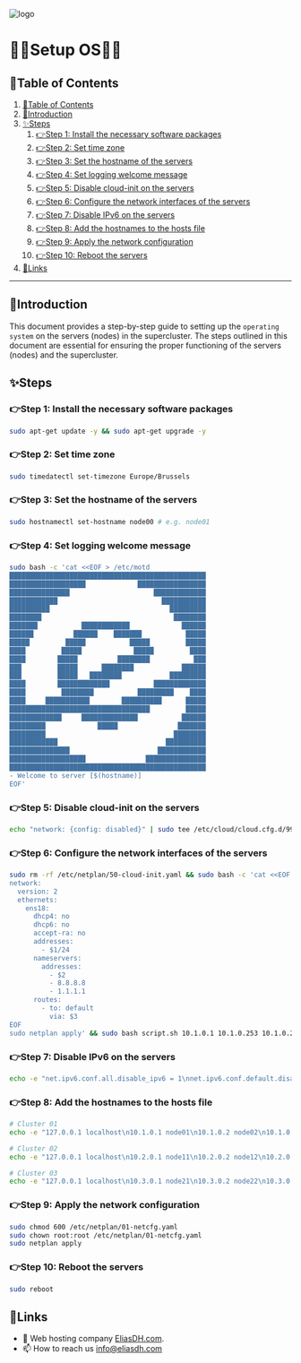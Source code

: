 ![logo](https://eliasdh.com/assets/media/images/logo-github.png)
# 💙🤍Setup OS🤍💙

## 📘Table of Contents

1. [📘Table of Contents](#📘table-of-contents)
2. [🖖Introduction](#🖖introduction)
3. [✨Steps](#✨steps)
    1. [👉Step 1: Install the necessary software packages](#👉step-1-install-the-necessary-software-packages)
    2. [👉Step 2: Set time zone](#👉step-2-set-time-zone)
    3. [👉Step 3: Set the hostname of the servers](#👉step-3-set-the-hostname-of-the-servers)
    4. [👉Step 4: Set logging welcome message](#👉step-4-set-logging-welcome-message)
    5. [👉Step 5: Disable cloud-init on the servers](#👉step-5-disable-cloud-init-on-the-servers)
    6. [👉Step 6: Configure the network interfaces of the servers](#👉step-6-configure-the-network-interfaces-of-the-servers)
    7. [👉Step 7: Disable IPv6 on the servers](#👉step-7-disable-ipv6-on-the-servers)
    8. [👉Step 8: Add the hostnames to the hosts file](#👉step-8-add-the-hostnames-to-the-hosts-file)
    9. [👉Step 9: Apply the network configuration](#👉step-9-apply-the-network-configuration)
    10. [👉Step 10: Reboot the servers](#👉step-10-reboot-the-servers)
4. [🔗Links](#🔗links)

---

## 🖖Introduction

This document provides a step-by-step guide to setting up the `operating system` on the servers (nodes) in the supercluster. The steps outlined in this document are essential for ensuring the proper functioning of the servers (nodes) and the supercluster.

## ✨Steps

### 👉Step 1: Install the necessary software packages

```bash
sudo apt-get update -y && sudo apt-get upgrade -y
```

### 👉Step 2: Set time zone

```bash
sudo timedatectl set-timezone Europe/Brussels
```

### 👉Step 3: Set the hostname of the servers

```bash
sudo hostnamectl set-hostname node00 # e.g. node01
```

### 👉Step 4: Set logging welcome message

```bash
sudo bash -c 'cat <<EOF > /etc/motd
█████████████████████████████████████████████████
███████████████████             █████████████████
███████████████                     █████████████
████████████                          ███████████
██████████                              █████████
████████                                 ████████
███████           ████████████             ██████
██████          ██████    ███████           █████
█████         █████           █████         █████
████         █████             █████         ████
████        █████          ████████           ███
███         █████      ████████            ██████
███         █████   ████████            █████████
████        █████████████           █████████████
████         ████████           █████████    ████
████     ███████████        ██████████      █████
███████████████████████████████████         █████
█████████████     ██████████████           ██████
█████████             █████               ███████
█████████                                ████████
████████████                           ██████████
███████████████                      ████████████
███████████████████               ███████████████
█████████████████████████████████████████████████
- Welcome to server [$(hostname)]
EOF'
```

### 👉Step 5: Disable cloud-init on the servers

```bash
echo "network: {config: disabled}" | sudo tee /etc/cloud/cloud.cfg.d/99-disable-network-config.cfg && sudo touch /etc/cloud/cloud-init.disabled
```

### 👉Step 6: Configure the network interfaces of the servers

```bash
sudo rm -rf /etc/netplan/50-cloud-init.yaml && sudo bash -c 'cat <<EOF > /etc/netplan/01-netcfg.yaml
network:
  version: 2
  ethernets:
    ens18:
      dhcp4: no
      dhcp6: no
      accept-ra: no
      addresses:
        - $1/24
      nameservers:
        addresses:
          - $2
          - 8.8.8.8
          - 1.1.1.1
      routes:
        - to: default
          via: $3
EOF
sudo netplan apply' && sudo bash script.sh 10.1.0.1 10.1.0.253 10.1.0.254 # Static IP, DNS IP, Gateway IP
```

### 👉Step 7: Disable IPv6 on the servers

```bash
echo -e "net.ipv6.conf.all.disable_ipv6 = 1\nnet.ipv6.conf.default.disable_ipv6 = 1\nnet.ipv6.conf.lo.disable_ipv6 = 1" | sudo tee /etc/sysctl.conf | sudo sysctl -p
```

### 👉Step 8: Add the hostnames to the hosts file

```bash
# Cluster 01
echo -e "127.0.0.1 localhost\n10.1.0.1 node01\n10.1.0.2 node02\n10.1.0.3 node03\n10.1.0.4 node04\n10.1.0.5 node05\n10.1.0.6 node06\n10.1.0.7 node07\n10.1.0.8 node08\n10.1.0.9 node09\n10.1.0.10 proxy01\n" | sudo tee /etc/hosts > /dev/null

# Cluster 02
echo -e "127.0.0.1 localhost\n10.2.0.1 node11\n10.2.0.2 node12\n10.2.0.3 node13\n10.2.0.4 node14\n10.2.0.5 node15\n10.2.0.6 node16\n10.2.0.7 node17\n10.2.0.8 node18\n10.2.0.9 node19\n10.2.0.10 proxy02\n" | sudo tee /etc/hosts > /dev/null

# Cluster 03
echo -e "127.0.0.1 localhost\n10.3.0.1 node21\n10.3.0.2 node22\n10.3.0.3 node23\n10.3.0.4 node24\n10.3.0.5 node25\n10.3.0.6 node26\n10.3.0.7 node27\n10.3.0.8 node28\n10.3.0.9 node29\n10.3.0.10 proxy03\n" | sudo tee /etc/hosts > /dev/null
```

### 👉Step 9: Apply the network configuration

```bash
sudo chmod 600 /etc/netplan/01-netcfg.yaml
sudo chown root:root /etc/netplan/01-netcfg.yaml
sudo netplan apply
```

### 👉Step 10: Reboot the servers

```bash
sudo reboot
```

## 🔗Links
- 👯 Web hosting company [EliasDH.com](https://eliasdh.com).
- 📫 How to reach us info@eliasdh.com
